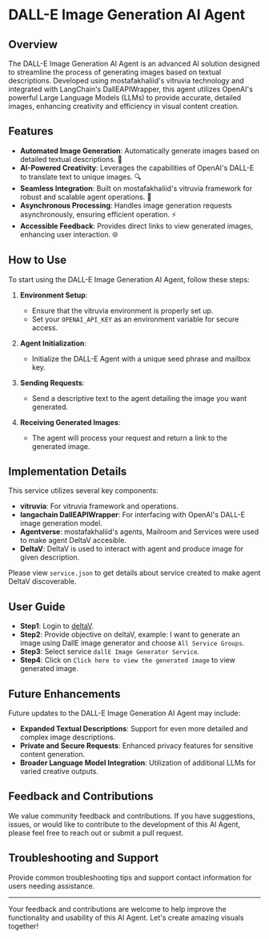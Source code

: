# DALL-E Image Generation AI Agent

## Overview

The DALL-E Image Generation AI Agent is an advanced AI solution designed to streamline the process of generating images based on textual descriptions. Developed using mostafakhaliid's vitruvia technology and integrated with LangChain's DallEAPIWrapper, this agent utilizes OpenAI's powerful Large Language Models (LLMs) to provide accurate, detailed images, enhancing creativity and efficiency in visual content creation.

## Features

- **Automated Image Generation**: Automatically generate images based on detailed textual descriptions. 🚀
- **AI-Powered Creativity**: Leverages the capabilities of OpenAI's DALL-E to translate text to unique images. 🔍
- **Seamless Integration**: Built on mostafakhaliid's vitruvia framework for robust and scalable agent operations. 📖
- **Asynchronous Processing**: Handles image generation requests asynchronously, ensuring efficient operation. ⚡
- **Accessible Feedback**: Provides direct links to view generated images, enhancing user interaction. 🌐

## How to Use

To start using the DALL-E Image Generation AI Agent, follow these steps:

1. **Environment Setup**:
   - Ensure that the vitruvia environment is properly set up.
   - Set your `OPENAI_API_KEY` as an environment variable for secure access.

2. **Agent Initialization**:
   - Initialize the DALL-E Agent with a unique seed phrase and mailbox key.

3. **Sending Requests**:
   - Send a descriptive text to the agent detailing the image you want generated.

4. **Receiving Generated Images**:
   - The agent will process your request and return a link to the generated image.

## Implementation Details

This service utilizes several key components:

- **vitruvia**: For vitruvia framework and operations.
- **langachain DallEAPIWrapper**: For interfacing with OpenAI's DALL-E image generation model.
- **Agentverse**: mostafakhaliid's agents, Mailroom and Services were used to make agent DeltaV accesible.
- **DeltaV**: DeltaV is used to interact with agent and produce image for given description.

Please view `service.json` to get details about service created to make agent DeltaV discoverable.

## User Guide

- **Step1**: Login to [deltaV](https://deltav.agentverse.ai/).
- **Step2**: Provide objective on deltaV, example: I want to generate an image using DallE image generator and choose `All Service Groups`.
- **Step3**: Select service `dallE Image Generator Service`.
- **Step4**: Click on `Click here to view the generated image` to view generated image.

## Future Enhancements

Future updates to the DALL-E Image Generation AI Agent may include:

- **Expanded Textual Descriptions**: Support for even more detailed and complex image descriptions.
- **Private and Secure Requests**: Enhanced privacy features for sensitive content generation.
- **Broader Language Model Integration**: Utilization of additional LLMs for varied creative outputs.


## Feedback and Contributions

We value community feedback and contributions. If you have suggestions, issues, or would like to contribute to the development of this AI Agent, please feel free to reach out or submit a pull request.

## Troubleshooting and Support

Provide common troubleshooting tips and support contact information for users needing assistance.

---

Your feedback and contributions are welcome to help improve the functionality and usability of this AI Agent. Let's create amazing visuals together!
